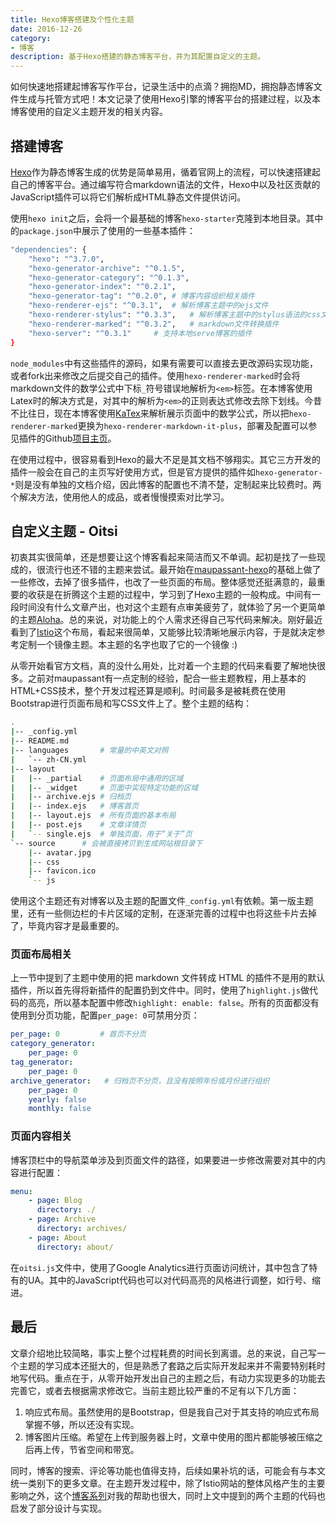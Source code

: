```yaml
---
title: Hexo博客搭建及个性化主题
date: 2016-12-26
category:
- 博客
description: 基于Hexo搭建的静态博客平台，并为其配置自定义的主题。
---
```




如何快速地搭建起博客写作平台，记录生活中的点滴？拥抱MD，拥抱静态博客文件生成与托管方式吧！本文记录了使用Hexo引擎的博客平台的搭建过程，以及本博客使用的自定义主题开发的相关内容。



## 搭建博客

[Hexo](https://hexo.io)作为静态博客生成的优势是简单易用，循着官网上的流程，可以快速搭建起自己的博客平台。通过编写符合markdown语法的文件，Hexo中以及社区贡献的JavaScript插件可以将它们解析成HTML静态文件提供访问。

使用`hexo init`之后，会将一个最基础的博客`hexo-starter`克隆到本地目录。其中的`package.json`中展示了使用的一些基本插件：

```bash
"dependencies": {
    "hexo": "^3.7.0",
    "hexo-generator-archive": "^0.1.5",
    "hexo-generator-category": "^0.1.3",
    "hexo-generator-index": "^0.2.1",
    "hexo-generator-tag": "^0.2.0",	# 博客内容组织相关插件
    "hexo-renderer-ejs": "^0.3.1",	# 解析博客主题中的ejs文件
    "hexo-renderer-stylus": "^0.3.3",	# 解析博客主题中的stylus语法的css文件
    "hexo-renderer-marked": "^0.3.2",	# markdown文件转换插件
    "hexo-server": "^0.3.1"		# 支持本地serve博客的插件
}
```

`node_modules`中有这些插件的源码，如果有需要可以直接去更改源码实现功能，或者fork出来修改之后提交自己的插件。使用`hexo-renderer-marked`时会将markdown文件的数学公式中下标`_`符号错误地解析为`<em>`标签。在本博客使用Latex时的解决方式是，对其中的解析为`<em>`的正则表达式修改去除下划线。今昔不比往日，现在本博客使用[KaTex](https://katex.org)来解析展示页面中的数学公式，所以把`hexo-renderer-marked`更换为`hexo-renderer-markdown-it-plus`，部署及配置可以参见插件的Github[项目主页](https://github.com/CHENXCHEN/hexo-renderer-markdown-it-plus)。

在使用过程中，很容易看到Hexo的最大不足是其文档不够翔实。其它三方开发的插件一般会在自己的主页写好使用方式，但是官方提供的插件如`hexo-generator-*`则是没有单独的文档介绍，因此博客的配置也不清不楚，定制起来比较费时。两个解决方法，使用他人的成品，或者慢慢摸索对比学习。



## 自定义主题 - Oitsi

初衷其实很简单，还是想要让这个博客看起来简洁而又不单调。起初是找了一些现成的，很流行也还不错的主题来尝试。最开始在[maupassant-hexo](https://github.com/tufu9441/maupassant-hexo)的基础上做了一些修改，去掉了很多插件，也改了一些页面的布局。整体感觉还挺满意的，最重要的收获是在折腾这个主题的过程中，学习到了Hexo主题的一般构成。中间有一段时间没有什么文章产出，也对这个主题有点审美疲劳了，就体验了另一个更简单的主题[Aloha](https://github.com/henryhuang/hexo-theme-aloha)。总的来说，对功能上的个人需求还得自己写代码来解决。刚好最近看到了[Istio](https://istio.io/blog)这个布局，看起来很简单，又能够比较清晰地展示内容，于是就决定参考定制一个镜像主题。本主题的名字也取了它的一个镜像 :)

从零开始看官方文档，真的没什么用处，比对着一个主题的代码来看要了解地快很多。之前对maupassant有一点定制的经验，配合一些主题教程，用上基本的HTML+CSS技术，整个开发过程还算是顺利。时间最多是被耗费在使用Bootstrap进行页面布局和写CSS文件上了。整个主题的结构：

```bash
.
|-- _config.yml
|-- README.md
|-- languages		# 常量的中英文对照
|   `-- zh-CN.yml
|-- layout
|   |-- _partial	# 页面布局中通用的区域
|   |-- _widget		# 页面中实现特定功能的区域
|   |-- archive.ejs	# 归档页
|   |-- index.ejs	# 博客首页
|   |-- layout.ejs	# 所有页面的基本布局
|   |-- post.ejs	# 文章详情页
|   `-- single.ejs	# 单独页面，用于“关于”页
`-- source		# 会被直接拷贝到生成网站根目录下
    |-- avatar.jpg
    |-- css
    |-- favicon.ico
    `-- js

```

使用这个主题还有对博客以及主题的配置文件`_config.yml`有依赖。第一版主题里，还有一些侧边栏的卡片区域的定制，在逐渐完善的过程中也将这些卡片去掉了，毕竟内容才是最重要的。



### 页面布局相关

上一节中提到了主题中使用的把 markdown 文件转成 HTML 的插件不是用的默认插件，所以首先得将新插件的配置扔到文件中。同时，使用了`highlight.js`做代码的高亮，所以基本配置中修改`highlight: enable: false`。所有的页面都没有使用到分页功能，配置`per_page: 0`可禁用分页：

```yaml
per_page: 0	        # 首页不分页
category_generator:
	per_page: 0
tag_generator:
	per_page: 0
archive_generator:	 # 归档页不分页，且没有按照年份或月份进行组织
	per_page: 0
	yearly: false
	monthly: false
```



### 页面内容相关

博客顶栏中的导航菜单涉及到页面文件的路径，如果要进一步修改需要对其中的内容进行配置：

```yaml
menu:
	- page: Blog
	  directory: ./
	- page: Archive
	  directory: archives/
	- page: About
	  directory: about/
```

在`oitsi.js`文件中，使用了Google Analytics进行页面访问统计，其中包含了特有的UA。其中的JavaScript代码也可以对代码高亮的风格进行调整，如行号、缩进。



## 最后

文章介绍地比较简略，事实上整个过程耗费的时间长到离谱。总的来说，自己写一个主题的学习成本还挺大的，但是熟悉了套路之后实际开发起来并不需要特别耗时地写代码。重点在于，从零开始开发出自己的主题之后，有动力实现更多的功能去完善它，或者去根据需求修改它。当前主题比较严重的不足有以下几方面：

1. 响应式布局。虽然使用的是Bootstrap，但是我自己对于其支持的响应式布局掌握不够，所以还没有实现。
2. 博客图片压缩。希望在上传到服务器上时，文章中使用的图片都能够被压缩之后再上传，节省空间和带宽。

同时，博客的搜索、评论等功能也值得支持，后续如果补坑的话，可能会有与本文统一类别下的更多文章。在主题开发过程中，除了Istio网站的整体风格产生的主要影响之外，这个[博客系列](http://www.codeblocq.com/2016/03/Create-an-Hexo-Theme-Part-1-Index/)对我的帮助也很大，同时上文中提到的两个主题的代码也启发了部分设计与实现。